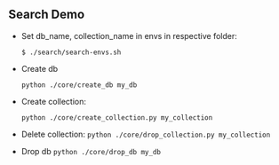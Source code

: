 
## Search Demo 
- Set db_name, collection_name in envs in respective folder:

    ```$ ./search/search-envs.sh```
- Create db
    
    ```python ./core/create_db my_db```
- Create collection: 

    ```python ./core/create_collection.py my_collection```

- Delete collection:
    ```python ./core/drop_collection.py my_collection```

- Drop db
    ```python ./core/drop_db my_db```
